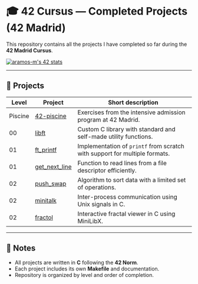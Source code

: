 # 🎓 42 Cursus — Completed Projects (42 Madrid)

This repository contains all the projects I have completed so far during the **42 Madrid Cursus**.

[![aramos-m's 42 stats](https://badge.mediaplus.ma/darkblue/aramos-m?1337Badge=off&UM6P=off)](https://github.com/oakoudad/badge42)

---

## 📂 Projects

| Level | Project | Short description |
|-------|---------|-------------------|
| Piscine | [42-piscine](../../tree/42-piscine) | Exercises from the intensive admission program at 42 Madrid. |
| 00    | [libft](../../tree/00-libft) | Custom C library with standard and self-made utility functions. |
| 01    | [ft_printf](../../tree/01-ft_printf) | Implementation of `printf` from scratch with support for multiple formats. |
| 01    | [get_next_line](../../tree/01-get_next_line) | Function to read lines from a file descriptor efficiently. |
| 02    | [push_swap](../../tree/02-push_swap) | Algorithm to sort data with a limited set of operations. |
| 02    | [minitalk](../../tree/02-minitalk) | Inter-process communication using Unix signals in C. |
| 02    | [fractol](../../tree/02-fractol) | Interactive fractal viewer in C using MiniLibX. |

---

## 📌 Notes
- All projects are written in **C** following the **42 Norm**.
- Each project includes its own **Makefile** and documentation.
- Repository is organized by level and order of completion.
